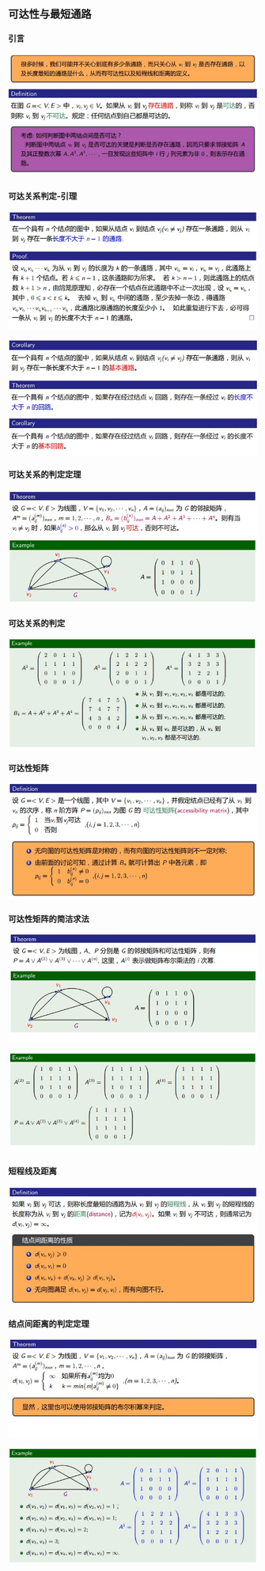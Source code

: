 ## 可达性与最短通路
### 引言
![58](https://github.com/Alex5Moon/mooc/blob/master/DiscreteMathematics/6graph/pic/58.JPG)
### 可达关系判定-引理
![59](https://github.com/Alex5Moon/mooc/blob/master/DiscreteMathematics/6graph/pic/59.JPG)
> 
![60](https://github.com/Alex5Moon/mooc/blob/master/DiscreteMathematics/6graph/pic/60.JPG)
### 可达关系的判定定理
![61](https://github.com/Alex5Moon/mooc/blob/master/DiscreteMathematics/6graph/pic/61.JPG)
### 可达关系的判定
![62](https://github.com/Alex5Moon/mooc/blob/master/DiscreteMathematics/6graph/pic/62.JPG)
### 可达性矩阵
![63](https://github.com/Alex5Moon/mooc/blob/master/DiscreteMathematics/6graph/pic/63.JPG)
### 可达性矩阵的简洁求法
![64](https://github.com/Alex5Moon/mooc/blob/master/DiscreteMathematics/6graph/pic/64.JPG)
> 
![65](https://github.com/Alex5Moon/mooc/blob/master/DiscreteMathematics/6graph/pic/65.JPG)
### 短程线及距离
![66](https://github.com/Alex5Moon/mooc/blob/master/DiscreteMathematics/6graph/pic/66.JPG)
### 结点间距离的判定定理
![67](https://github.com/Alex5Moon/mooc/blob/master/DiscreteMathematics/6graph/pic/67.JPG)
> 
![68](https://github.com/Alex5Moon/mooc/blob/master/DiscreteMathematics/6graph/pic/68.JPG)



